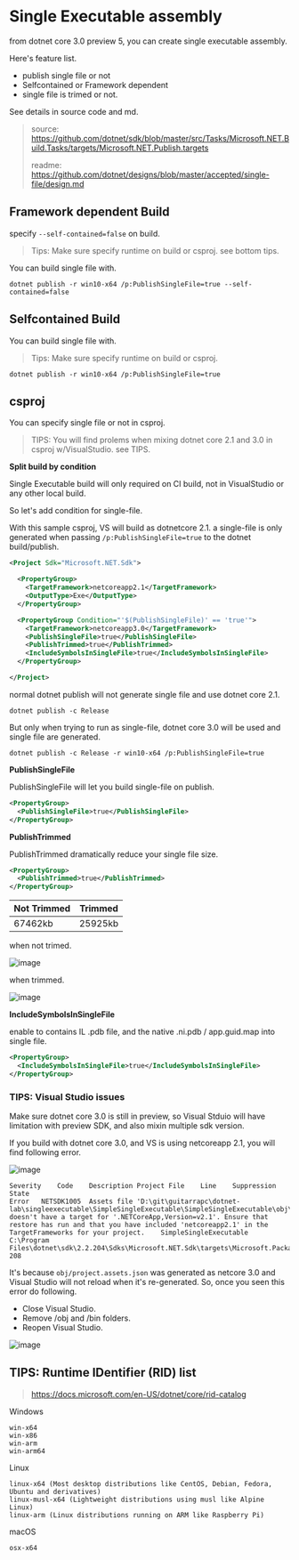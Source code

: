 # Single Executable assembly

from dotnet core 3.0 preview 5, you can create single executable assembly.

Here's feature list.

* publish single file or not
* Selfcontained or Framework dependent
* single file is trimed or not.

See details in source code and md.

> source: https://github.com/dotnet/sdk/blob/master/src/Tasks/Microsoft.NET.Build.Tasks/targets/Microsoft.NET.Publish.targets
> 
> readme: https://github.com/dotnet/designs/blob/master/accepted/single-file/design.md

## Framework dependent Build

specify `--self-contained=false` on build.

> Tips: Make sure specify runtime on build or csproj. see bottom tips.

You can build single file with.

```dotnet
dotnet publish -r win10-x64 /p:PublishSingleFile=true --self-contained=false
```

## Selfcontained Build

You can build single file with.

> Tips: Make sure specify runtime on build or csproj.

```dotnet
dotnet publish -r win10-x64 /p:PublishSingleFile=true
```

## csproj

You can specify single file or not in csproj.

> TIPS: You will find prolems when mixing dotnet core 2.1 and 3.0 in csproj w/VisualStudio. see TIPS.

**Split build by condition**

Single Executable build will only required on CI build, not in VisualStudio or any other local build.

So let's add condition for single-file.

With this sample csproj, VS will build as dotnetcore 2.1. a single-file is only generated when passing `/p:PublishSingleFile=true` to the dotnet build/publish.

```xml
<Project Sdk="Microsoft.NET.Sdk">

  <PropertyGroup>
    <TargetFramework>netcoreapp2.1</TargetFramework>
    <OutputType>Exe</OutputType>
  </PropertyGroup>

  <PropertyGroup Condition="'$(PublishSingleFile)' == 'true'">
    <TargetFramework>netcoreapp3.0</TargetFramework>
    <PublishSingleFile>true</PublishSingleFile>
    <PublishTrimmed>true</PublishTrimmed>
    <IncludeSymbolsInSingleFile>true</IncludeSymbolsInSingleFile>
  </PropertyGroup>

</Project>
```

normal dotnet publish will not generate single file and use dotnet core 2.1.

```shell
dotnet publish -c Release
```

But only when trying to run as single-file, dotnet core 3.0 will be used and single file are generated.

```shell
dotnet publish -c Release -r win10-x64 /p:PublishSingleFile=true
```

**PublishSingleFile**

PublishSingleFile will let you build single-file on publish.

```xml
<PropertyGroup>
  <PublishSingleFile>true</PublishSingleFile>
</PropertyGroup>
```

**PublishTrimmed**

PublishTrimmed dramatically reduce your single file size.

```xml
<PropertyGroup>
  <PublishTrimmed>true</PublishTrimmed>
</PropertyGroup>
```

Not Trimmed | Trimmed
---- | ----
67462kb | 25925kb

when not trimed.

![image](https://user-images.githubusercontent.com/3856350/62417198-e8d93c80-b684-11e9-9631-4853150480be.png)

when trimmed.

![image](https://user-images.githubusercontent.com/3856350/62417201-f8f11c00-b684-11e9-8f8e-70fc482725bc.png)


**IncludeSymbolsInSingleFile**

enable to contains IL .pdb file, and the native .ni.pdb / app.guid.map into single file.

```xml
<PropertyGroup>
  <IncludeSymbolsInSingleFile>true</IncludeSymbolsInSingleFile>
</PropertyGroup>
```

### TIPS: Visual Studio issues

Make sure dotnet core 3.0 is still in preview, so Visual Stduio will have limitation with preview SDK, and also mixin multiple sdk version.

If you build with dotnet core 3.0, and VS is using netcoreapp 2.1, you will find following error.

![image](https://user-images.githubusercontent.com/3856350/62417277-ba5c6100-b686-11e9-9111-6bece18a37ce.png)

```
Severity	Code	Description	Project	File	Line	Suppression State
Error	NETSDK1005	Assets file 'D:\git\guitarrapc\dotnet-lab\singleexecutable\SimpleSingleExecutable\SimpleSingleExecutable\obj\project.assets.json' doesn't have a target for '.NETCoreApp,Version=v2.1'. Ensure that restore has run and that you have included 'netcoreapp2.1' in the TargetFrameworks for your project.	SimpleSingleExecutable	C:\Program Files\dotnet\sdk\2.2.204\Sdks\Microsoft.NET.Sdk\targets\Microsoft.PackageDependencyResolution.targets	208	
```

It's because `obj/project.assets.json` was generated as netcore 3.0 and Visual Studio will not reload when it's re-generated.
So, once you seen this error do following.

* Close Visual Studio.
* Remove /obj and /bin folders.
* Reopen Visual Studio.

![image](https://user-images.githubusercontent.com/3856350/62417308-3f477a80-b687-11e9-8c88-973457422902.png)

## TIPS: Runtime IDentifier (RID) list

> https://docs.microsoft.com/en-US/dotnet/core/rid-catalog

Windows 

```
win-x64
win-x86
win-arm
win-arm64
```

Linux

```
linux-x64 (Most desktop distributions like CentOS, Debian, Fedora, Ubuntu and derivatives)
linux-musl-x64 (Lightweight distributions using musl like Alpine Linux)
linux-arm (Linux distributions running on ARM like Raspberry Pi)
```

macOS

```
osx-x64
```
